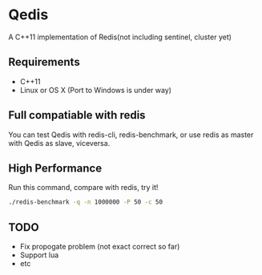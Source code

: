 # Qedis
A C++11 implementation of Redis(not including sentinel, cluster yet)

## Requirements
* C++11
* Linux or OS X (Port to Windows is under way)

## Full compatiable with redis
 You can test Qedis with redis-cli, redis-benchmark, or use redis as master with Qedis as slave, viceversa.

## High Performance
 Run this command, compare with redis, try it!
 ```bash
 ./redis-benchmark -q -n 1000000 -P 50 -c 50
 ```

## TODO
* Fix propogate problem (not exact correct so far)
* Support lua
* etc
